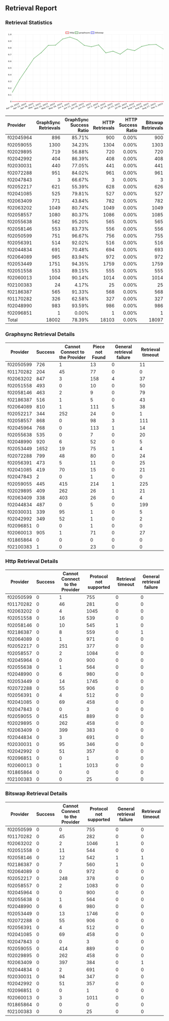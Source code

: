 ## Retrieval Report
### Retrieval Statistics
<img src="https://raw.githubusercontent.com/data-preservation-programs/filplus-checker-assets/main/filecoin-project/filecoin-plus-large-datasets/issues/1661/1694155775887.png"/>

| Provider  | GraphSync Retrievals | GraphSync Success Ratio | HTTP Retrievals | HTTP Success Ratio | Bitswap Retrievals | Bitswap Success Ratio |
| :-------- | -------------------: | ----------------------: | --------------: | -----------------: | -----------------: | --------------------: |
| f02045964 |                  896 |                  85.71% |             900 |              0.00% |                900 |                 0.00% |
| f02059055 |                 1300 |                  34.23% |            1304 |              0.00% |               1303 |                 0.00% |
| f02029895 |                  719 |                  56.88% |             720 |              0.00% |                720 |                 0.00% |
| f02042992 |                  404 |                  86.39% |             408 |              0.00% |                408 |                 0.00% |
| f02030031 |                  440 |                  77.05% |             441 |              0.00% |                441 |                 0.00% |
| f02072288 |                  951 |                  84.02% |             961 |              0.00% |                961 |                 0.00% |
| f02047843 |                    3 |                  66.67% |               3 |              0.00% |                  3 |                 0.00% |
| f02052217 |                  621 |                  55.39% |             628 |              0.00% |                626 |                 0.00% |
| f02041085 |                  525 |                  79.81% |             527 |              0.00% |                527 |                 0.00% |
| f02063409 |                  771 |                  43.84% |             782 |              0.00% |                782 |                 0.00% |
| f02063202 |                 1049 |                  80.74% |            1049 |              0.00% |               1049 |                 0.00% |
| f02058557 |                 1080 |                  80.37% |            1086 |              0.00% |               1085 |                 0.00% |
| f02055638 |                  562 |                  95.20% |             565 |              0.00% |                565 |                 0.00% |
| f02058146 |                  553 |                  83.73% |             556 |              0.00% |                556 |                 0.00% |
| f02050599 |                  751 |                  96.67% |             756 |              0.00% |                755 |                 0.00% |
| f02056391 |                  514 |                  92.02% |             516 |              0.00% |                516 |                 0.00% |
| f02044834 |                  691 |                  70.48% |             694 |              0.00% |                693 |                 0.00% |
| f02064089 |                  965 |                  83.94% |             972 |              0.00% |                972 |                 0.00% |
| f02053449 |                 1751 |                  94.35% |            1759 |              0.00% |               1759 |                 0.00% |
| f02051558 |                  553 |                  89.15% |             555 |              0.00% |                555 |                 0.00% |
| f02060013 |                 1004 |                  90.14% |            1014 |              0.00% |               1014 |                 0.00% |
| f02100383 |                   24 |                   4.17% |              25 |              0.00% |                 25 |                 0.00% |
| f02186387 |                  565 |                  91.33% |             568 |              0.00% |                568 |                 0.00% |
| f01170282 |                  326 |                  62.58% |             327 |              0.00% |                327 |                 0.00% |
| f02048990 |                  983 |                  93.59% |             986 |              0.00% |                986 |                 0.00% |
| f02096851 |                    1 |                   0.00% |               1 |              0.00% |                  1 |                 0.00% |
| Total     |                18002 |                  78.39% |           18103 |              0.00% |              18097 |                 0.00% |

### Graphsync Retrieval Details
| Provider  | Success | Cannot Connect to the Provider | Piece not Found | General retrieval failure | Retrieval timeout |
| --------- | ------- | ------------------------------ | --------------- | ------------------------- | ----------------- |
| f02050599 | 726     | 1                              | 13              | 0                         | 11                |
| f01170282 | 204     | 45                             | 77              | 0                         | 0                 |
| f02063202 | 847     | 3                              | 158             | 4                         | 37                |
| f02051558 | 493     | 0                              | 10              | 0                         | 50                |
| f02058146 | 463     | 2                              | 9               | 0                         | 79                |
| f02186387 | 516     | 1                              | 5               | 0                         | 43                |
| f02064089 | 810     | 1                              | 111             | 5                         | 38                |
| f02052217 | 344     | 252                            | 24              | 0                         | 1                 |
| f02058557 | 868     | 0                              | 98              | 3                         | 111               |
| f02045964 | 768     | 0                              | 113             | 1                         | 14                |
| f02055638 | 535     | 0                              | 7               | 0                         | 20                |
| f02048990 | 920     | 6                              | 52              | 0                         | 5                 |
| f02053449 | 1652    | 19                             | 75              | 1                         | 4                 |
| f02072288 | 799     | 48                             | 80              | 0                         | 24                |
| f02056391 | 473     | 5                              | 11              | 0                         | 25                |
| f02041085 | 419     | 70                             | 15              | 0                         | 21                |
| f02047843 | 2       | 0                              | 1               | 0                         | 0                 |
| f02059055 | 445     | 415                            | 214             | 1                         | 225               |
| f02029895 | 409     | 262                            | 26              | 1                         | 21                |
| f02063409 | 338     | 403                            | 26              | 0                         | 4                 |
| f02044834 | 487     | 0                              | 5               | 0                         | 199               |
| f02030031 | 339     | 95                             | 1               | 0                         | 5                 |
| f02042992 | 349     | 52                             | 1               | 0                         | 2                 |
| f02096851 | 0       | 0                              | 1               | 0                         | 0                 |
| f02060013 | 905     | 1                              | 71              | 0                         | 27                |
| f01865864 | 0       | 0                              | 0               | 0                         | 0                 |
| f02100383 | 1       | 0                              | 23              | 0                         | 0                 |

### Http Retrieval Details
| Provider  | Success | Cannot Connect to the Provider | Protocol not supported | Retrieval timeout | General retrieval failure |
| --------- | ------- | ------------------------------ | ---------------------- | ----------------- | ------------------------- |
| f02050599 | 0       | 1                              | 755                    | 0                 | 0                         |
| f01170282 | 0       | 46                             | 281                    | 0                 | 0                         |
| f02063202 | 0       | 4                              | 1045                   | 0                 | 0                         |
| f02051558 | 0       | 16                             | 539                    | 0                 | 0                         |
| f02058146 | 0       | 10                             | 545                    | 1                 | 0                         |
| f02186387 | 0       | 8                              | 559                    | 0                 | 1                         |
| f02064089 | 0       | 1                              | 971                    | 0                 | 0                         |
| f02052217 | 0       | 251                            | 377                    | 0                 | 0                         |
| f02058557 | 0       | 2                              | 1084                   | 0                 | 0                         |
| f02045964 | 0       | 0                              | 900                    | 0                 | 0                         |
| f02055638 | 0       | 1                              | 564                    | 0                 | 0                         |
| f02048990 | 0       | 6                              | 980                    | 0                 | 0                         |
| f02053449 | 0       | 14                             | 1745                   | 0                 | 0                         |
| f02072288 | 0       | 55                             | 906                    | 0                 | 0                         |
| f02056391 | 0       | 4                              | 512                    | 0                 | 0                         |
| f02041085 | 0       | 69                             | 458                    | 0                 | 0                         |
| f02047843 | 0       | 0                              | 3                      | 0                 | 0                         |
| f02059055 | 0       | 415                            | 889                    | 0                 | 0                         |
| f02029895 | 0       | 262                            | 458                    | 0                 | 0                         |
| f02063409 | 0       | 399                            | 383                    | 0                 | 0                         |
| f02044834 | 0       | 3                              | 691                    | 0                 | 0                         |
| f02030031 | 0       | 95                             | 346                    | 0                 | 0                         |
| f02042992 | 0       | 51                             | 357                    | 0                 | 0                         |
| f02096851 | 0       | 0                              | 1                      | 0                 | 0                         |
| f02060013 | 0       | 1                              | 1013                   | 0                 | 0                         |
| f01865864 | 0       | 0                              | 0                      | 0                 | 0                         |
| f02100383 | 0       | 0                              | 25                     | 0                 | 0                         |

### Bitswap Retrieval Details
| Provider  | Success | Cannot Connect to the Provider | Protocol not supported | General retrieval failure | Retrieval timeout |
| --------- | ------- | ------------------------------ | ---------------------- | ------------------------- | ----------------- |
| f02050599 | 0       | 0                              | 755                    | 0                         | 0                 |
| f01170282 | 0       | 45                             | 282                    | 0                         | 0                 |
| f02063202 | 0       | 2                              | 1046                   | 1                         | 0                 |
| f02051558 | 0       | 11                             | 544                    | 0                         | 0                 |
| f02058146 | 0       | 12                             | 542                    | 1                         | 1                 |
| f02186387 | 0       | 7                              | 560                    | 1                         | 0                 |
| f02064089 | 0       | 0                              | 972                    | 0                         | 0                 |
| f02052217 | 0       | 248                            | 378                    | 0                         | 0                 |
| f02058557 | 0       | 2                              | 1083                   | 0                         | 0                 |
| f02045964 | 0       | 0                              | 900                    | 0                         | 0                 |
| f02055638 | 0       | 1                              | 564                    | 0                         | 0                 |
| f02048990 | 0       | 6                              | 980                    | 0                         | 0                 |
| f02053449 | 0       | 13                             | 1746                   | 0                         | 0                 |
| f02072288 | 0       | 55                             | 906                    | 0                         | 0                 |
| f02056391 | 0       | 4                              | 512                    | 0                         | 0                 |
| f02041085 | 0       | 69                             | 458                    | 0                         | 0                 |
| f02047843 | 0       | 0                              | 3                      | 0                         | 0                 |
| f02059055 | 0       | 414                            | 889                    | 0                         | 0                 |
| f02029895 | 0       | 262                            | 458                    | 0                         | 0                 |
| f02063409 | 0       | 397                            | 384                    | 0                         | 1                 |
| f02044834 | 0       | 2                              | 691                    | 0                         | 0                 |
| f02030031 | 0       | 94                             | 347                    | 0                         | 0                 |
| f02042992 | 0       | 51                             | 357                    | 0                         | 0                 |
| f02096851 | 0       | 0                              | 1                      | 0                         | 0                 |
| f02060013 | 0       | 3                              | 1011                   | 0                         | 0                 |
| f01865864 | 0       | 0                              | 0                      | 0                         | 0                 |
| f02100383 | 0       | 0                              | 25                     | 0                         | 0                 |
